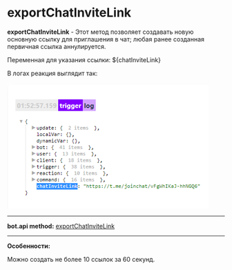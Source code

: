 # exportChatInviteLink

**exportChatInviteLink** - Этот метод позволяет создавать новую основную ссылку для приглашения в чат; любая ранее созданная первичная ссылка аннулируется.

Переменная для указания ссылки: ${chatInviteLink}

В логах реакция выглядит так: 

![](./1.png)

---

**bot.api method:** [exportChatInviteLink](https://core.telegram.org/bots/api#exportchatinvitelink)

---

**Особенности:**

Можно создать не более 10 ссылок за 60 секунд. 



